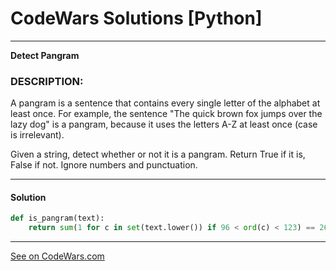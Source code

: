 # CodeWars Solutions [Python]
___
__Detect Pangram__
### DESCRIPTION:

A pangram is a sentence that contains every single letter of the alphabet at least once. For example, the sentence "The quick brown fox jumps over the lazy dog" is a pangram, because it uses the letters A-Z at least once (case is irrelevant).

Given a string, detect whether or not it is a pangram. Return True if it is, False if not. Ignore numbers and punctuation.
___
#### Solution

```Python
def is_pangram(text):
    return sum(1 for c in set(text.lower()) if 96 < ord(c) < 123) == 26
```
___
[See on CodeWars.com](https://www.codewars.com/kata/545cedaa9943f7fe7b000048)
